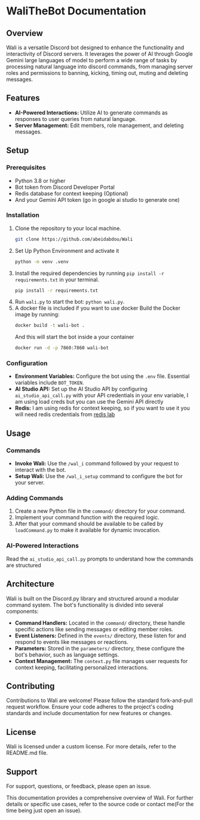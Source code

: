 # WaliTheBot Documentation

## Overview

Wali is a versatile Discord bot designed to enhance the functionality and interactivity of Discord servers. It leverages the power of AI through Google Gemini large languages of model to perform a wide range of tasks by processing natural language into discord commands, from managing server roles and permissions to banning, kicking, timing out, muting and deleting messages.

## Features

- **AI-Powered Interactions:** Utilize AI to generate commands as responses to user queries from natural language.
- **Server Management:** Edit members, role management, and deleting messages.

## Setup

### Prerequisites

- Python 3.8 or higher
- Bot token from Discord Developer Portal
- Redis database for context keeping (Optional)
- And your Gemini API token (go in google ai studio to generate one)

### Installation

1. Clone the repository to your local machine.
   ```sh
   git clone https://github.com/abeidabdou/Wali
   ```
2. Set Up Python Environment and activate it
   ```sh
   python -m venv .venv
   ```   
4. Install the required dependencies by running `pip install -r requirements.txt` in your terminal.
   ```sh
   pip install -r requirements.txt
   ```
6. Run `wali.py` to start the bot: `python wali.py`.
7. A docker file is included if you want to use docker
   Build the Docker image by running:
   ```sh
   docker build -t wali-bot .
   ```
   And this will start the bot inside a your container
   ```sh
   docker run -d -p 7860:7860 wali-bot
   ```
   
### Configuration

- **Environment Variables:** Configure the bot using the `.env` file. Essential variables include `BOT_TOKEN`.
- **AI Studio API:** Set up the AI Studio API by configuring `ai_studio_api_call.py` with your API credentials in your env variable, I am using load creds but you can use the Gemini API directly
- **Redis:** I am using redis for context keeping, so if you want to use it you will need redis credentials from [redis lab](https://redis.io/) 

## Usage

### Commands

- **Invoke Wali:** Use the `/wal_i` command followed by your request to interact with the bot.
- **Setup Wali:** Use the `/wal_i_setup` command to configure the bot for your server.

### Adding Commands

1. Create a new Python file in the `command/` directory for your command.
2. Implement your command function with the required logic.
3. After that your command should be available to be called by `loadCommand.py` to make it available for dynamic invocation.

### AI-Powered Interactions

Read the `ai_studio_api_call.py` prompts to understand how the commands are structured

## Architecture

Wali is built on the Discord.py library and structured around a modular command system. The bot's functionality is divided into several components:

- **Command Handlers:** Located in the `command/` directory, these handle specific actions like sending messages or editing member roles.
- **Event Listeners:** Defined in the `events/` directory, these listen for and respond to events like messages or reactions.
- **Parameters:** Stored in the `parameters/` directory, these configure the bot's behavior, such as language settings.
- **Context Management:** The `context.py` file manages user requests for context keeping, facilitating personalized interactions.

## Contributing

Contributions to Wali are welcome! Please follow the standard fork-and-pull request workflow. Ensure your code adheres to the project's coding standards and include documentation for new features or changes.

## License

Wali is licensed under a custom license. For more details, refer to the README.md file.

## Support

For support, questions, or feedback, please open an issue.

This documentation provides a comprehensive overview of Wali. For further details or specific use cases, refer to the source code or contact me(For the time being just open an issue).
